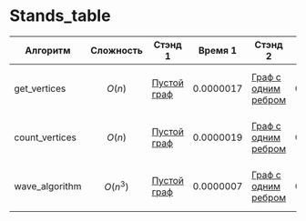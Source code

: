 # Stands_table
|Алгоритм|Сложность|Стэнд 1|Время 1|Стэнд 2|Время 2|Стэнд 3|Время 3|Стэнд 4|Время 4|Стэнд 5|Время 5|Стэнд 6|Время 6|
|-|-|-|-|-|-|-|-|-|-|-|-|-|-|
|get_vertices|$$O(n)$$ |[Пустой граф](https://github.com/yano4kaaa/Fundamente_Algoritme/blob/main/Stands_get_vertices/%D1%81%D1%82%D0%B5%D0%BD%D0%B4_1.py)|0.0000017|[Граф с одним ребром](https://github.com/yano4kaaa/Fundamente_Algoritme/blob/main/Stands_get_vertices/%D1%81%D1%82%D0%B5%D0%BD%D0%B4_2.py)|0.0000031|[Граф с несколькими ребрами](https://github.com/yano4kaaa/Fundamente_Algoritme/blob/main/Stands_get_vertices/%D1%81%D1%82%D0%B5%D0%BD%D0%B4_3.py)|0.0000041|[Граф с повторяющимися вершинами в разных ребрах](https://github.com/yano4kaaa/Fundamente_Algoritme/blob/main/Stands_get_vertices/%D1%81%D1%82%D0%B5%D0%BD%D0%B4_4.py)|0.0000041|[Граф со строковыми вершинами](https://github.com/yano4kaaa/Fundamente_Algoritme/blob/main/Stands_get_vertices/%D1%81%D1%82%D0%B5%D0%BD%D0%B4_5.py)|0.0000035|[Граф с вершинами разных типов](https://github.com/yano4kaaa/Fundamente_Algoritme/blob/main/Stands_get_vertices/%D1%81%D1%82%D0%B5%D0%BD%D0%B4_6.py)|0.0000042|
|count_vertices|$$O(n)$$ |[Пустой граф](https://github.com/yano4kaaa/Fundamente_Algoritme/blob/main/Stands_count_vertices/%D1%81%D1%82%D0%B5%D0%BD%D0%B4_1_count_vertices.py)|0.0000019|[Граф с одним ребром](https://github.com/yano4kaaa/Fundamente_Algoritme/blob/main/Stands_count_vertices/%D1%81%D1%82%D0%B5%D0%BD%D0%B4_2_count_vertices.py)|0.0000023|[Граф с несколькими ребрами](https://github.com/yano4kaaa/Fundamente_Algoritme/blob/main/Stands_count_vertices/%D1%81%D1%82%D0%B5%D0%BD%D0%B4_3_count_vertices.py)|0.0000041|[Граф с повторяющимися вершинами в разных ребрах](https://github.com/yano4kaaa/Fundamente_Algoritme/blob/main/Stands_count_vertices/%D1%81%D1%82%D0%B5%D0%BD%D0%B4_4_count_vertices.py)|0.0000038|[Граф со строковыми вершинами](https://github.com/yano4kaaa/Fundamente_Algoritme/blob/main/Stands_count_vertices/%D1%81%D1%82%D0%B5%D0%BD%D0%B4_5_count_vertices.py)|0.0000032|[Граф с вершинами разных типов](https://github.com/yano4kaaa/Fundamente_Algoritme/blob/main/Stands_count_vertices/%D1%81%D1%82%D0%B5%D0%BD%D0%B4_6_count_vertices.py)|0.0000529|
|wave_algorithm|$$O(n^3)$$ |[Пустой граф](https://github.com/yano4kaaa/Fundamente_Algoritme/blob/main/Stands_wave_algorithm/%D1%81%D1%82%D0%B5%D0%BD%D0%B4_1.py)|0.0000007|[Граф с одним ребром](https://github.com/yano4kaaa/Fundamente_Algoritme/blob/main/Stands_wave_algorithm/%D1%81%D1%82%D0%B5%D0%BD%D0%B4_2.py)|0.0000066|[Граф с несколькими ребрами](https://github.com/yano4kaaa/Fundamente_Algoritme/blob/main/Stands_wave_algorithm/%D1%81%D1%82%D0%B5%D0%BD%D0%B4_3.py)|0.0000092|[Граф с повторяющимися вершинами в разных ребрах](https://github.com/yano4kaaa/Fundamente_Algoritme/blob/main/Stands_wave_algorithm/%D1%81%D1%82%D0%B5%D0%BD%D0%B4_4.py)|0.0000113|[Граф со строковыми вершинами](https://github.com/yano4kaaa/Fundamente_Algoritme/blob/main/Stands_wave_algorithm/%D1%81%D1%82%D0%B5%D0%BD%D0%B4_5.py)|0.0000126|[Граф с вершинами разных типов](https://github.com/yano4kaaa/Fundamente_Algoritme/blob/main/Stands_wave_algorithm/%D1%81%D1%82%D0%B5%D0%BD%D0%B4_6.py)|0.0000086|